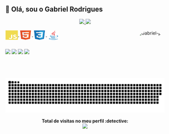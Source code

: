 ## 👋 Olá, sou o Gabriel Rodrigues

<div align="center">
  <a href="https://github.com/1978gabriel">
  <img height="180em" src="https://github-readme-stats.vercel.app/api?username=1978gabriel&show_icons=true&theme=dracula&include_all_commits=true&count_private=true"/>
  <img height="180em" src="https://github-readme-stats.vercel.app/api/top-langs/?username=1978gabriel&layout=compact&langs_count=7&theme=dracula"/>
</div>
<div style="display: inline_block"><br>
  <img align="center" alt="Gabriel-Js" height="30" width="40" src="https://raw.githubusercontent.com/devicons/devicon/master/icons/javascript/javascript-plain.svg">
  <img align="center" alt="Gabriel-HTML" height="30" width="40" src="https://raw.githubusercontent.com/devicons/devicon/master/icons/html5/html5-original.svg">
  <img align="center" alt="Gabriel-CSS" height="30" width="40" src="https://raw.githubusercontent.com/devicons/devicon/master/icons/css3/css3-original.svg">
  <img align="center" alt="Gabriel-Java" height="30" width="40" src="https://raw.githubusercontent.com/devicons/devicon/master/icons/java/java-original.svg">
  <img align="right" alt="Gabriel-pic" height="150" style="border-radius:50px;" src="https://1978gabriel.github.io/curriculo/img/mini-mim.png">
</div>
  
  ##
 
<div> 
  <a href="https://www.youtube.com/channel/UCdeHorvfCp8YTAjzJRUZgsg" target="_blank"><img src="https://img.shields.io/badge/YouTube-FF0000?style=for-the-badge&logo=youtube&logoColor=white" target="_blank"></a>
  <a href="https://instagram.com/gsrodrigues1978" target="_blank"><img src="https://img.shields.io/badge/-Instagram-%23E4405F?style=for-the-badge&logo=instagram&logoColor=white" target="_blank"></a>
 	<a href = "mailto:1978gabrielsouza@gmail.com"><img src="https://img.shields.io/badge/-Gmail-%23333?style=for-the-badge&logo=gmail&logoColor=white" target="_blank"></a>
  <a href="https://www.linkedin.com/in/1978gabrielr/" target="_blank"><img src="https://img.shields.io/badge/-LinkedIn-%230077B5?style=for-the-badge&logo=linkedin&logoColor=white" target="_blank"></a> 
 
  ![Snake animation](https://github.com/1978gabriel/1978gabriel/blob/output/github-contribution-grid-snake.svg)
 
</div>
  
 <p align="center"> 
   <b>Total de visitas no meu perfil :detective: </b><br>
   <img alingn="center" src="https://profile-counter.glitch.me/1978Gabriel/count.svg" />
 </p>
